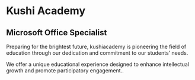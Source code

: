 # Kushi Academy

## Microsoft Office Specialist

Preparing for the brightest future, kushiacademy is pioneering the field of education through our dedication and commitment to our students’ needs.

We offer a unique educational experience designed to enhance intellectual growth and promote participatory engagement..
